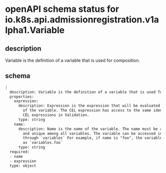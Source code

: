 # openAPI schema status for io.k8s.api.admissionregistration.v1alpha1.Variable

## description

Variable is the definition of a variable that is used for composition.

## schema

```yaml
|
  description: Variable is the definition of a variable that is used for composition.
  properties:
    expression:
      description: Expression is the expression that will be evaluated as the value
        of the variable. The CEL expression has access to the same identifiers as the
        CEL expressions in Validation.
      type: string
    name:
      description: Name is the name of the variable. The name must be a valid CEL identifier
        and unique among all variables. The variable can be accessed in other expressions
        through `variables` For example, if name is "foo", the variable will be available
        as `variables.foo`
      type: string
  required:
  - name
  - expression
  type: object

```
